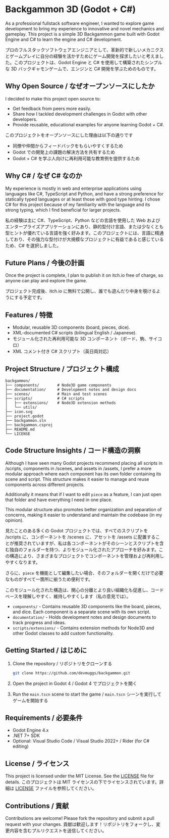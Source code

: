 # Backgammon 3D (Godot + C#)

As a professional fullstack software engineer, I wanted to explore game development to bring my experience to innovative and novel mechanics and gameplay. This project is a simple 3D Backgammon game built with Godot Engine and C# to learn the engine and C# development.

プロのフルスタックソフトウェアエンジニアとして、革新的で新しいメカニクスとゲームプレイに自分の経験を活かすためにゲーム開発を探求したいと考えました。このプロジェクトは、Godot Engine と C# を使用して構築されたシンプルな 3D バックギャモンゲームで、エンジンと C# 開発を学ぶためのものです。

## Why Open Source / なぜオープンソースにしたか

I decided to make this project open source to:

- Get feedback from peers more easily.
- Share how I tackled development challenges in Godot with other developers.
- Provide reusable, educational examples for anyone learning Godot + C#.

このプロジェクトをオープンソースにした理由は以下の通りです

- 同僚や仲間からフィードバックをもらいやすくするため
- Godot での開発上の課題の解決方法を共有するため
- Godot + C# を学ぶ人向けに再利用可能な教育例を提供するため

## Why C# / なぜ C# なのか

My experience is mostly in web and enterprise applications using languages like C#, TypeScript and Python, and have a strong preference for statically typed languages or at least those with good type hinting. I chose C# for this project because of my familiarity with the language and its strong typing, which I find beneficial for larger projects.

私の経験は主に C#、TypeScript、Python などの言語を使用した Web およびエンタープライズアプリケーションにあり、静的型付け言語、または少なくとも型ヒントが優れている言語を強く好みます。このプロジェクトには、言語に精通しており、その強力な型付けが大規模なプロジェクトに有益であると感じているため、C# を選択しました。

## Future Plans / 今後の計画

Once the project is complete, I plan to publish it on itch.io free of charge, so anyone can play and explore the game.

プロジェクト完成後、itch.io に無料で公開し、誰でも遊んだり中身を覗けるようにする予定です。

## Features / 特徴

- Modular, reusable 3D components (board, pieces, dice).
- XML-documented C# scripts (bilingual English / Japanese).
- モジュール化された再利用可能な 3D コンポーネント（ボード、駒、サイコロ）
- XML コメント付き C# スクリプト（英日両対応）

## Project Structure / プロジェクト構成

```
backgammon/
├── components/        # Node3D game components
├── documentation/     # Development notes and design docs
├── scenes/            # Main and test scenes
├── scripts/           # C# scripts
│   ├── extensions/    # Node3D extension methods
│   └── utils/
├── icon.svg
├── project.godot
├── backgammon.sln
├── backgammon.csproj
├── README.md
└── LICENSE
```

## Code Structure Insights / コード構造の洞察

Although I have seen many Godot projects recommend placing all scripts in /scripts, components in /scenes, and assets in /assets, I prefer a more modular approach where each component has its own folder containing its scene and script. This structure makes it easier to manage and reuse components across different projects.

Additionally it means that if I want to edit `piece` as a feature, I can just open that folder and have everything I need in one place.

This modular structure also promotes better organization and separation of concerns, making it easier to understand and maintain the codebase (in my opinion).

見たことのある多くの Godot プロジェクトでは、すべてのスクリプトを /scripts に、コンポーネントを /scenes に、アセットを /assets に配置することが推奨されていますが、私は各コンポーネントがそのシーンとスクリプトを含む独自のフォルダーを持つ、よりモジュール化されたアプローチを好みます。この構造により、さまざまなプロジェクトでコンポーネントを管理および再利用しやすくなります。

さらに、`piece` を機能として編集したい場合、そのフォルダーを開くだけで必要なものがすべて一箇所に揃うため便利です。

このモジュール化された構造は、関心の分離とより良い組織化も促進し、コードベースを理解しやすく、維持しやすくします（私の意見では）。

- `components/` - Contains reusable 3D components like the board, pieces, and dice. Each component is a separate scene with its own script.
- `documentation/` - Holds development notes and design documents to track progress and ideas.
- `scripts/extensions/` - Contains extension methods for Node3D and other Godot classes to add custom functionality.

## Getting Started / はじめに

1. Clone the repository / リポジトリをクローンする

   ```bash
   git clone https://github.com/devmuggs/backgammon.git
   ```

2. Open the project in Godot 4 / Godot 4 でプロジェクトを開く
3. Run the `main.tscn` scene to start the game / `main.tscn` シーンを実行してゲームを開始する

## Requirements / 必要条件

- Godot Engine 4.x
- .NET 7+ SDK
- Optional: Visual Studio Code / Visual Studio 2022+ / Rider (for C# editing)

## License / ライセンス

This project is licensed under the MIT License. See the [LICENSE](LICENSE) file for details.
このプロジェクトは MIT ライセンスの下でライセンスされています。詳細は [LICENSE](LICENSE) ファイルを参照してください。

## Contributions / 貢献

Contributions are welcome! Please fork the repository and submit a pull request with your changes.
貢献は歓迎します！リポジトリをフォークし、変更内容を含むプルリクエストを送信してください。
